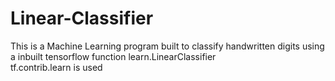 # Linear-Classifier
This is a Machine Learning program built to classify handwritten digits using a inbuilt tensorflow function learn.LinearClassifier  
tf.contrib.learn is used
